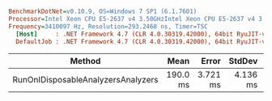 ``` ini

BenchmarkDotNet=v0.10.9, OS=Windows 7 SP1 (6.1.7601)
Processor=Intel Xeon CPU E5-2637 v4 3.50GHzIntel Xeon CPU E5-2637 v4 3.50GHz, ProcessorCount=16
Frequency=3410097 Hz, Resolution=293.2468 ns, Timer=TSC
  [Host]     : .NET Framework 4.7 (CLR 4.0.30319.42000), 64bit RyuJIT-v4.7.2053.0
  DefaultJob : .NET Framework 4.7 (CLR 4.0.30319.42000), 64bit RyuJIT-v4.7.2053.0


```
 |                             Method |     Mean |    Error |   StdDev |     Gen 0 |    Gen 1 | Allocated |
 |----------------------------------- |---------:|---------:|---------:|----------:|---------:|----------:|
 | RunOnIDisposableAnalyzersAnalyzers | 190.0 ms | 3.721 ms | 4.136 ms | 1500.0000 | 125.0000 |   9.37 MB |
